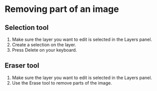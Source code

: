 # Removing part of an image

## Selection tool

1. Make sure the layer you want to edit is selected in the Layers panel.
2. Create a selection on the layer.
3. Press Delete on your keyboard.

## Eraser tool

1. Make sure the layer you want to edit is selected in the Layers panel.
2. Use the Erase tool to remove parts of the image.&#x20;
